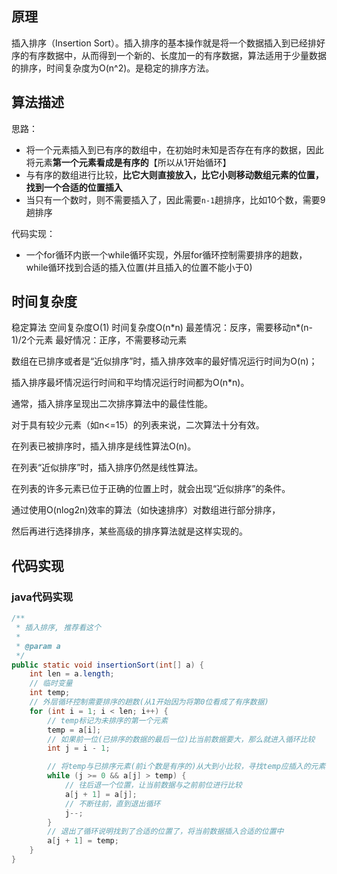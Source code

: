 ## 原理

插入排序（Insertion Sort）。插入排序的基本操作就是将一个数据插入到已经排好序的有序数据中，从而得到一个新的、长度加一的有序数据，算法适用于少量数据的排序，时间复杂度为O(n^2)。是稳定的排序方法。

## 算法描述

思路：

*   将一个元素插入到已有序的数组中，在初始时未知是否存在有序的数据，因此将元素**第一个元素看成是有序的**【所以从1开始循环】
*   与有序的数组进行比较，**比它大则直接放入，比它小则移动数组元素的位置，找到一个合适的位置插入**
*   当只有一个数时，则不需要插入了，因此需要`n-1`趟排序，比如10个数，需要9趟排序

代码实现：

*   一个for循环内嵌一个while循环实现，外层for循环控制需要排序的趟数，while循环找到合适的插入位置(并且插入的位置不能小于0)

## 时间复杂度

稳定算法
空间复杂度O(1)
时间复杂度O(n*n)
最差情况：反序，需要移动n\*(n-1)/2个元素
最好情况：正序，不需要移动元素

数组在已排序或者是“近似排序”时，插入排序效率的最好情况运行时间为O(n)；

插入排序最坏情况运行时间和平均情况运行时间都为O(n*n)。

通常，插入排序呈现出二次排序算法中的最佳性能。

对于具有较少元素（如n<=15）的列表来说，二次算法十分有效。

在列表已被排序时，插入排序是线性算法O(n)。

在列表“近似排序”时，插入排序仍然是线性算法。

在列表的许多元素已位于正确的位置上时，就会出现“近似排序”的条件。

通过使用O(nlog2n)效率的算法（如快速排序）对数组进行部分排序，

然后再进行选择排序，某些高级的排序算法就是这样实现的。

## 代码实现

### java代码实现

```java
/**
 * 插入排序, 推荐看这个
 *
 * @param a
 */
public static void insertionSort(int[] a) {
	int len = a.length;
	// 临时变量
	int temp;
	// 外层循环控制需要排序的趟数(从1开始因为将第0位看成了有序数据)
	for (int i = 1; i < len; i++) {
		// temp标记为未排序的第一个元素
		temp = a[i];
		// 如果前一位(已排序的数据的最后一位)比当前数据要大，那么就进入循环比较
		int j = i - 1;

		// 将temp与已排序元素(前i个数是有序的)从大到小比较，寻找temp应插入的元素
		while (j >= 0 && a[j] > temp) {
			// 往后退一个位置，让当前数据与之前前位进行比较
			a[j + 1] = a[j];
			// 不断往前，直到退出循环
			j--;
		}
		// 退出了循环说明找到了合适的位置了，将当前数据插入合适的位置中
		a[j + 1] = temp;
	}
}
```

